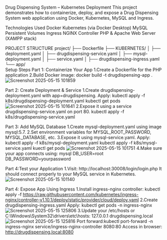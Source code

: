 Drug Dispensing System – Kubernetes Deployment
This project demonstrates how to containerize, deploy, and expose a Drug Dispensing System web application using Docker, Kubernetes, MySQL and Ingress.

Technologies Used
Docker
Kubernetes (via Docker Desktop)
MySQL
Persistent Volumes
Ingress NGINX Controller
PHP & Apache Web Server (XAMPP stack)

PROJECT STRUCTURE
project/
├── Dockerfile
├── KUBERNETES/
│   ├── deployment.yaml
│   ├── drugdispensing-service.yaml
│   ├── mysql-deployment.yaml
│   ├── service.yaml
│   ├── drugdispensing-ingress.yaml
└── app/        
Setup Steps
 Part 1: Containerize Your App
 1.Create a Dockerfile for the PHP application
 2.Build Docker image:
    docker build -t drugdispensing-app .
![Screenshot 2025-05-15 101859](https://github.com/user-attachments/assets/4c6a572b-358d-476a-b165-099b32374b20)

 Part 2: Create Deployment & Service
1.Create drugdispensing-deployment.yaml with app=drugdispensing.
Apply:
kubectl apply -f k8s/drugdispensing-deployment.yaml
kubectl get pods
![Screenshot 2025-05-15 101641](https://github.com/user-attachments/assets/b6cf8e8c-7d5a-4d04-8f37-bd4e45b78d6c)
2.Expose it using a service drugdispensing-service.yaml on port 80.
kubectl apply -f k8s/drugdispensing-service.yaml

 Part 3: Add MySQL Database
1.Create mysql-deployment.yaml using image mysql:5.7.
2.Set environment variables for MYSQL_ROOT_PASSWORD, MYSQL_DATABASE, etc.
3.Expose it using mysql-service.yaml.
Apply:
kubectl apply -f k8s/mysql-deployment.yaml
kubectl apply -f k8s/mysql-service.yaml
kuectl get pods
![Screenshot 2025-05-15 101751](https://github.com/user-attachments/assets/a576013f-53e3-4d7f-bd55-f42711dadddd)
4.Make sure your app connects using: mysql
                                   DB_USER=root
                                   DB_PASSWORD=yourpassword

                                   
Part 4:Test your Application
1.Visit:
http://localhost:30008/login/login.php
It should connect properly to your MySQL service in Kubernetes.
![Screenshot 2025-05-15 101140](https://github.com/user-attachments/assets/77274ebd-23e7-46c7-9306-3856025df395)

Part 4: Expose App Using Ingress
1.Install ingress-nginx controller:
kubectl apply -f https://raw.githubusercontent.com/kubernetes/ingress-nginx/controller-v1.10.1/deploy/static/provider/cloud/deploy.yaml
2.Create drugdispensing-ingress.yaml
Apply:
kubectl get pods -n ingress-nginx
![Screenshot 2025-05-15 125806](https://github.com/user-attachments/assets/a6ae9260-313d-4e32-b700-e87573e99682)
3.Update your /etc/hosts or C:\Windows\System32\drivers\etc\hosts:
127.0.0.1 drugdispensing.local
![Screenshot 2025-05-15 125816](https://github.com/user-attachments/assets/c0f7f7c1-34b3-4aa2-9071-e4b3b1c08c0c)
Port forward:kubectl port-forward -n ingress-nginx service/ingress-nginx-controller 8080:80
Access in browser:
http://drugdispensing.local:8080

  


 
